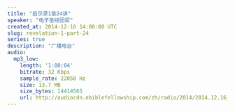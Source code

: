 ```yaml
---
title: "启示录1章24讲"
speaker: "电子圣经团契"
created_at: 2014-12-16 14:00:00 UTC
slug: revelation-1-part-24
series: true
description: "广播电台"
audio:
  mp3_low:
    length: '1:00:04'
    bitrate: 32 Kbps
    sample_rate: 22050 Hz
    size: 13.7 MB
    size_bytes: 14414565
    url: http://audiocdn.ebiblefellowship.com/zh/radio/2014/2014.12.16_EBF_-_Revelation_1_Part_24.mp3
---
```

